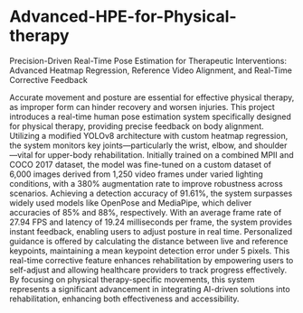 # Advanced-HPE-for-Physical-therapy
Precision-Driven Real-Time Pose Estimation for Therapeutic Interventions: Advanced Heatmap Regression, Reference Video Alignment, and Real-Time Corrective Feedback

Accurate movement and posture are essential for effective physical therapy, as improper form can hinder recovery and worsen injuries. This project introduces a real-time human pose estimation system specifically designed for physical therapy, providing precise feedback on body alignment. Utilizing a modified YOLOv8 architecture with custom heatmap regression, the system monitors key joints—particularly the wrist, elbow, and shoulder—vital for upper-body rehabilitation. Initially trained on a combined MPII and COCO 2017 dataset, the model was fine-tuned on a custom dataset of 6,000 images derived from 1,250 video frames under varied lighting conditions, with a 380\% augmentation rate to improve robustness across scenarios. Achieving a detection accuracy of 91.61\%, the system surpasses widely used models like OpenPose and MediaPipe, which deliver accuracies of 85\% and 88\%, respectively. With an average frame rate of 27.94 FPS and latency of 19.24 milliseconds per frame, the system provides instant feedback, enabling users to adjust posture in real time. Personalized guidance is offered by calculating the distance between live and reference keypoints, maintaining a mean keypoint detection error under 5 pixels. This real-time corrective feature enhances rehabilitation by empowering users to self-adjust and allowing healthcare providers to track progress effectively. By focusing on physical therapy-specific movements, this system represents a significant advancement in integrating AI-driven solutions into rehabilitation, enhancing both effectiveness and accessibility.
